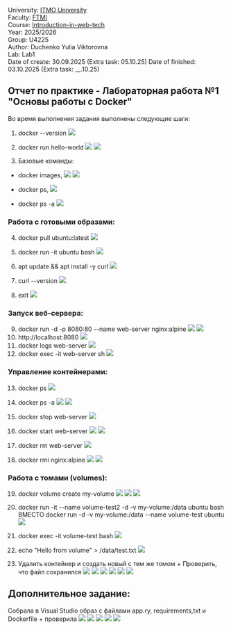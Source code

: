 University: [ITMO University](https://itmo.ru/ru/)  
Faculty: [FTMI](https://ftmi.itmo.ru)  
Course: [Introduction-in-web-tech](https://https://itmo-ict-faculty.github.io/introduction-in-web-tech/)   
Year: 2025/2026   
Group: U4225  
Author: Duchenko Yulia Viktorovna  
Lab: Lab1  
Date of create: 30.09.2025  (Extra task: 05.10.25)
Date of finished: 03.10.2025 (Extra task: __.10.25)

## Отчет по практике - Лабораторная работа №1 "Основы работы с Docker"
Во время выполнения задания выполнены следующие шаги:

1. docker --version
![](https://github.com/juliadv8/devops-lab-duchenko/blob/main/Lab1/img/Lab1_screen1.png)

2. docker run hello-world
![](https://github.com/juliadv8/devops-lab-duchenko/blob/main/Lab1/img/Lab1_screen2.png)
![](https://github.com/juliadv8/devops-lab-duchenko/blob/main/Lab1/img/Lab1_screen5.png)

3. Базовые команды: 
- docker images, 
![](https://github.com/juliadv8/devops-lab-duchenko/blob/main/Lab1/img/Lab1_screen3.png)
![](https://github.com/juliadv8/devops-lab-duchenko/blob/main/Lab1/img/Lab1_screen14.png)

- docker ps, 
![](https://github.com/juliadv8/devops-lab-duchenko/blob/main/Lab1/img/Lab1_screen7.png)

- docker ps -a
![](https://github.com/juliadv8/devops-lab-duchenko/blob/main/Lab1/img/Lab1_screen8.png)

### Работа с готовыми образами:

4. docker pull ubuntu:latest
![](https://github.com/juliadv8/devops-lab-duchenko/blob/main/Lab1/img/Lab1_screen9.png)

5. docker run -it ubuntu bash
![](https://github.com/juliadv8/devops-lab-duchenko/blob/main/Lab1/img/Lab1_screen10.png)

6. apt update && apt install -y curl
![](https://github.com/juliadv8/devops-lab-duchenko/blob/main/Lab1/img/Lab1_screen11.png)

7. curl --version
![](https://github.com/juliadv8/devops-lab-duchenko/blob/main/Lab1/img/Lab1_screen12.png)

8. exit
![](https://github.com/juliadv8/devops-lab-duchenko/blob/main/Lab1/img/Lab1_screen15.png)

### Запуск веб-сервера:

9. docker run -d -p 8080:80 --name web-server nginx:alpine
![](https://github.com/juliadv8/devops-lab-duchenko/blob/main/Lab1/img/Lab1_screen16.png)
![](https://github.com/juliadv8/devops-lab-duchenko/blob/main/Lab1/img/Lab1_screen25.png)
10. http://localhost:8080
![](https://github.com/juliadv8/devops-lab-duchenko/blob/main/Lab1/img/Lab1_screen17.png)
11. docker logs web-server
![](https://github.com/juliadv8/devops-lab-duchenko/blob/main/Lab1/img/Lab1_screen18.png)
12. docker exec -it web-server sh
![](https://github.com/juliadv8/devops-lab-duchenko/blob/main/Lab1/img/Lab1_screen19.png)

### Управление контейнерами:

13. docker ps
![](https://github.com/juliadv8/devops-lab-duchenko/blob/main/Lab1/img/Lab1_screen20.png)

14. docker ps -a
![](https://github.com/juliadv8/devops-lab-duchenko/blob/main/Lab1/img/Lab1_screen21.png)
![](https://github.com/juliadv8/devops-lab-duchenko/blob/main/Lab1/img/Lab1_screen13.png)

15. docker stop web-server
![](https://github.com/juliadv8/devops-lab-duchenko/blob/main/Lab1/img/Lab1_screen22.png)

16. docker start web-server
![](https://github.com/juliadv8/devops-lab-duchenko/blob/main/Lab1/img/Lab1_screen23.png) 
![](https://github.com/juliadv8/devops-lab-duchenko/blob/main/Lab1/img/Lab1_screen24.png)

17. docker rm web-server
![](https://github.com/juliadv8/devops-lab-duchenko/blob/main/Lab1/img/Lab1_screen_12.png)

18. docker rmi nginx:alpine
![](https://github.com/juliadv8/devops-lab-duchenko/blob/main/Lab1/img/Lab1_screen27.png)
![](https://github.com/juliadv8/devops-lab-duchenko/blob/main/Lab1/img/Lab1_screen26.png)

### Работа с томами (volumes):

19. docker volume create my-volume
![](https://github.com/juliadv8/devops-lab-duchenko/blob/main/Lab1/img/Lab1_screen28.png)
![](https://github.com/juliadv8/devops-lab-duchenko/blob/main/Lab1/img/Lab1_screen29.png)
![](https://github.com/juliadv8/devops-lab-duchenko/blob/main/Lab1/img/Lab1_screen32.png)

20. docker run -it --name volume-test2 -d -v my-volume:/data ubuntu bash ВМЕСТО docker run -d -v my-volume:/data --name volume-test ubuntu 
![](https://github.com/juliadv8/devops-lab-duchenko/blob/main/Lab1/img/Lab1_screen30.png)

21. docker exec -it volume-test bash
![](https://github.com/juliadv8/devops-lab-duchenko/blob/main/Lab1/img/Lab1_screen33.png)

22. echo "Hello from volume" > /data/test.txt
![](https://github.com/juliadv8/devops-lab-duchenko/blob/main/Lab1/img/Lab1_screen35.png)

23. Удалить контейнер и создать новый с тем же томом + Проверить, что файл сохранился
![](https://github.com/juliadv8/devops-lab-duchenko/blob/main/Lab1/img/Lab1_screen36.png)
![](https://github.com/juliadv8/devops-lab-duchenko/blob/main/Lab1/img/Lab1_screen38.png)
![](https://github.com/juliadv8/devops-lab-duchenko/blob/main/Lab1/img/Lab1_screen39.png)
![](https://github.com/juliadv8/devops-lab-duchenko/blob/main/Lab1/img/Lab1_screen41.png)
![](https://github.com/juliadv8/devops-lab-duchenko/blob/main/Lab1/img/Lab1_screen37.png)
![](https://github.com/juliadv8/devops-lab-duchenko/blob/main/Lab1/img/Lab1_screen40.png)

## Дополнительное задание: 
Собрала в Visual Studio образ с файлами app.ry, requirements,txt и Dockerfile + проверила
![](https://github.com/juliadv8/devops-lab-duchenko/blob/main/Lab1/img/lab1.1_screen5.png)
![](https://github.com/juliadv8/devops-lab-duchenko/blob/main/Lab1/img/lab1.1_screen4.png)
![](https://github.com/juliadv8/devops-lab-duchenko/blob/main/Lab1/img/lab1.1_screen3.png)
![](https://github.com/juliadv8/devops-lab-duchenko/blob/main/Lab1/img/lab1.1_screen1.png)
![](https://github.com/juliadv8/devops-lab-duchenko/blob/main/Lab1/img/lab1.1_screen2.png)
